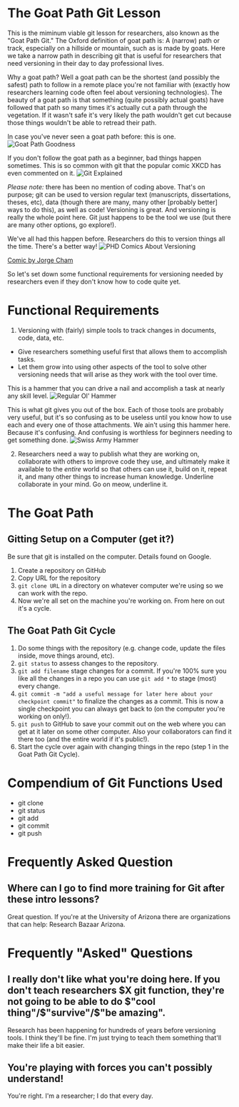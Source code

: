 # The Goat Path Git Lesson
This is the miminum viable git lesson for researchers, also known as the "Goat Path Git." The Oxford definition of goat path is: A (narrow) path or track, especially on a hillside or mountain, such as is made by goats. Here we take a narrow path in describing git that is useful for researchers that need versioning in their day to day professional lives. 

Why a goat path? Well a goat path can be the shortest (and possibly the safest) path to follow in a remote place you're not familiar with (exactly how researchers learning code often feel about versioning technologies). The beauty of a goat path is that something (quite possibly actual goats) have followed that path so many times it's actually cut a path through the vegetation. If it wasn't safe it's very likely the path wouldn't get cut because those things wouldn't be able to retread their path.

In case you've never seen a goat path before: this is one.
![Goat Path Goodness](/images/goat_path.jpg?raw=True "Title")

If you don't follow the goat path as a beginner, bad things happen sometimes. This is so common with git that the popular comic XKCD has even commented on it.
![Git Explained](/images/git_xkcd.png?raw=True "Title")

*Please note:* there has been no mention of coding above. That's on purpose; git can be used to version regular text (manuscripts, dissertations, theses, etc), data (though there are many, many other [probably better] ways to do this), as well as code! Versioning is great. And versioning is really the whole point here. Git just happens to be the tool we use (but there are many other options, go explore!). 

We've all had this happen before. Researchers do this to version things all the time. There's a better way!
![PHD Comics About Versioning](/images/phd101212s.gif?raw=True "Title")

[Comic by Jorge Cham](http://phdcomics.com/comics/archive.php?comicid=1531)


So let's set down some functional requirements for versioning needed by researchers even if they don't know how to code quite yet.

# Functional Requirements

1. Versioning with (fairly) simple tools to track changes in documents, code, data, etc. 
- Give researchers something useful first that allows them to accomplish tasks.
- Let them grow into using other aspects of the tool to solve other versioning needs that will arise as they work with the tool over time.

This is a hammer that you can drive a nail and accomplish a task at nearly any skill level.
![Regular Ol' Hammer](/images/claw_hammer.jpg?raw=True "Title")

This is what git gives you out of the box. Each of those tools are probably very useful, but it's so confusing as to be useless until you know how to use each and every one of those attachments. We ain't using this hammer here. Because it's confusing. And confusing is worthless for beginners needing to get something done.
![Swiss Army Hammer](/images/swiss_army_hammer.jpg?raw=True "Title")

2. Researchers need a way to publish what they are working on, collaborate with others to improve code they use, and ultimately make it available to the *entire* world so that others can use it, build on it, repeat it, and many other things to increase human knowledge. Underline collaborate in your mind. Go on meow, underline it.

# The Goat Path

## Gitting Setup on a Computer (get it?)
Be sure that git is installed on the computer. Details found on Google.
1. Create a repository on GitHub
2. Copy URL for the repository
3. `git clone URL` in a directory on whatever computer we're using so we can work with the repo.
4. Now we're all set on the machine you're working on. From here on out it's a cycle. 

## The Goat Path Git Cycle
1. Do some things with the repository (e.g. change code, update the files inside, move things around, etc).
2. `git status` to assess changes to the repository.
3. `git add filename` stage changes for a commit. If you're 100% sure you like all the changes in a repo you can use `git add *` to stage (most) every change.
4. `git commit -m "add a useful message for later here about your checkpoint commit"` to finalize the changes as a commit. This is now a single checkpoint you can always get back to (on the computer you're working on only!).
5. `git push` to GitHub to save your commit out on the web where you can get at it later on some other computer. Also your collaborators can find it there too (and the entire world if it's public!).
6. Start the cycle over again with changing things in the repo (step 1 in the Goat Path Git Cycle).


# Compendium of Git Functions Used
- git clone
- git status
- git add
- git commit
- git push

# Frequently Asked Question
## Where can I go to find more training for Git after these intro lessons?
Great question. If you're at the University of Arizona there are organizations that can help: Research Bazaar Arizona.

# Frequently "Asked" Questions

## I really don't like what you're doing here. If you don't teach researchers $X git function, they're not going to be able to do $"cool thing"/$"survive"/$"be amazing".
Research has been happening for hundreds of years before versioning tools. I think they'll be fine. I'm just trying to teach them something that'll make their life a bit easier.

## You're playing with forces you can't possibly understand!
You're right. I'm a researcher; I do that every day. 


